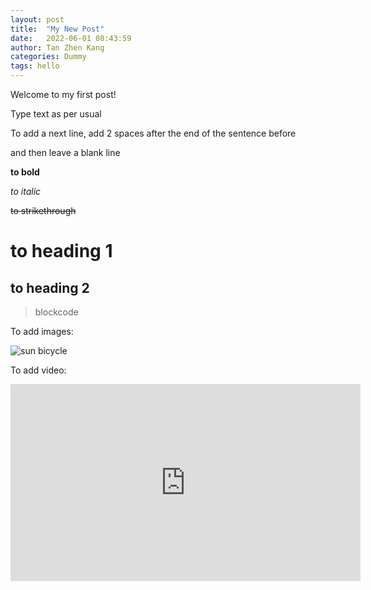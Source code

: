 ```yaml
---
layout: post
title:  "My New Post"
date:   2022-06-01 08:43:59
author: Tan Zhen Kang
categories: Dummy
tags: hello
---
```


Welcome to my first post!  

Type text as per usual  

To add a next line, add 2 spaces after the end of the sentence before  

and then leave a blank line  

**to bold**  

*to italic*  

~~to strikethrough~~  

# to heading 1

## to heading 2

> blockcode

To add images:  

![sun bicycle](https://DFS-zhenkang.github.io/picture.jpg)

To add video:  

<iframe width="560" height="315" src="https://www.youtube.com/embed/BpCvYeK5hcE" title="YouTube video player" frameborder="0" allow="accelerometer; autoplay; clipboard-write; encrypted-media; gyroscope; picture-in-picture" allowfullscreen></iframe>

